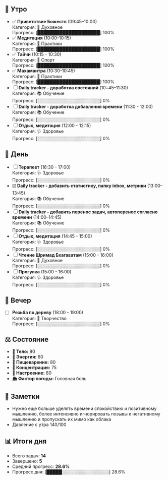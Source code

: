 ## 🌅 Утро

- ✅ **Приветствие Божеств** (09:45–10:00)  
  Категория: 🙏 Духовное  
  Прогресс: [████████████████████] 100%
- ✅ **Медитация** (10:00–10:15)  
  Категория: 🧘 Практики  
  Прогресс: [████████████████████] 100%
- ✅ **Тайчи** (10:15 - 10:30)  
  Категория: 🏃 Спорт  
  Прогресс: [████████████████████] 100%
- ✅ **Махамантра** (10:30–10:45)  
  Категория: 🧘 Практики  
  Прогресс: [████████████████████] 100%
- ☐ **Daily tracker - доработка состояний** (10::45–11:30)  
  Категория: 📚 Обучение  
  Прогресс: [░░░░░░░░░░░░░░░░░░░░] 0%
- ☐ **Daily tracker - доработка добавления времени** (11:30 - 12:00)  
  Категория: 📚 Обучение  
  Прогресс: [░░░░░░░░░░░░░░░░░░░░] 0%
- ☐ **Отдых, медитация** (12:00 - 12:15)  
  Категория: 🩺 Здоровье  
  Прогресс: [░░░░░░░░░░░░░░░░░░░░] 0%

## 🌅 День

- ☐ **Терапевт** (16:30 - 17:00)  
  Категория: 🩺 Здоровье  
  Прогресс: [░░░░░░░░░░░░░░░░░░░░] 0%
- ☑️ **Daily tracker - добавить статистику, папку inbox, метрики** (13:00–13:45)  
  Категория: 📚 Обучение  
  Прогресс: [░░░░░░░░░░░░░░░░░░░░] 0%
- ☐ **Daily tracker - добавить перенос задач, автоперенос согласно времени** (14:00–14:45)  
  Категория: 📚 Обучение  
  Прогресс: [░░░░░░░░░░░░░░░░░░░░] 0%
- ☐ **Отдых, медитация** (14:45 - 15:00)  
  Категория: 🩺 Здоровье  
  Прогресс: [░░░░░░░░░░░░░░░░░░░░] 0%
- ☐ **Чтение Шримад Бхагаватам** (15:00 - 16:00)  
  Категория: 🙏 Духовное  
  Прогресс: [░░░░░░░░░░░░░░░░░░░░] 0%
- ☐ **Прогулка** (15:00 - 16:00)  
  Категория: 🩺 Здоровье  
  Прогресс: [░░░░░░░░░░░░░░░░░░░░] 0%

## 🌅 Вечер

- ☐ **Резьба по дереву** (18:00 - 19:00)  
  Категория: 🎨 Творчество  
  Прогресс: [░░░░░░░░░░░░░░░░░░░░] 0%

## ⚖️ Состояние

- **💪 Тело:** 80
- **🧘 Энергия:** 60
- **💨 Пищеварение:** 80
- **🧠 Концентрация:** 75
- **🌿 Настроение:** 80
- **🌦️ Фактор погоды:** Головная боль

## 🧠 Заметки

- Нужно еще больше уделять времени спокойствию и позитивному мышлению, более интенсивно игнорировать позывы к негативному мышлению и пропускать их мимо как облака
- Давление с утра 140/100

## 📊 Итоги дня

- Всего задач: **14**
- Завершено: **5**
- Средний прогресс: **28.6%**
- Прогресс дня: [█████░░░░░░░░░░░░░░░] 28.6%
